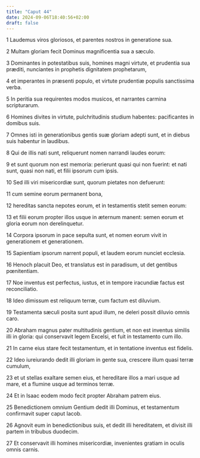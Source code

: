 ```yaml
---
title: "Caput 44"
date: 2024-09-06T18:40:56+02:00
draft: false
---
```




1 Laudemus viros gloriosos, et parentes nostros in generatione sua.

2 Multam gloriam fecit Dominus magnificentia sua a sæculo.

3 Dominantes in potestatibus suis, homines magni virtute, et prudentia sua præditi, nunciantes in prophetis dignitatem prophetarum,

4 et imperantes in præsenti populo, et virtute prudentiæ populis sanctissima verba.

5 In peritia sua requirentes modos musicos, et narrantes carmina scripturarum.

6 Homines divites in virtute, pulchritudinis studium habentes: pacificantes in domibus suis.

7 Omnes isti in generationibus gentis suæ gloriam adepti sunt, et in diebus suis habentur in laudibus.

8 Qui de illis nati sunt, reliquerunt nomen narrandi laudes eorum:

9 et sunt quorum non est memoria: perierunt quasi qui non fuerint: et nati sunt, quasi non nati, et filii ipsorum cum ipsis.

10 Sed illi viri misericordiæ sunt, quorum pietates non defuerunt:

11 cum semine eorum permanent bona,

12 hereditas sancta nepotes eorum, et in testamentis stetit semen eorum:

13 et filii eorum propter illos usque in æternum manent: semen eorum et gloria eorum non derelinquetur.

14 Corpora ipsorum in pace sepulta sunt, et nomen eorum vivit in generationem et generationem.

15 Sapientiam ipsorum narrent populi, et laudem eorum nunciet ecclesia.

16 Henoch placuit Deo, et translatus est in paradisum, ut det gentibus pœnitentiam.

17 Noe inventus est perfectus, iustus, et in tempore iracundiæ factus est reconciliatio.

18 Ideo dimissum est reliquum terræ, cum factum est diluvium.

19 Testamenta sæculi posita sunt apud illum, ne deleri possit diluvio omnis caro.

20 Abraham magnus pater multitudinis gentium, et non est inventus similis illi in gloria: qui conservavit legem Excelsi, et fuit in testamento cum illo.

21 In carne eius stare fecit testamentum, et in tentatione inventus est fidelis.

22 Ideo iureiurando dedit illi gloriam in gente sua, crescere illum quasi terræ cumulum,

23 et ut stellas exaltare semen eius, et hereditare illos a mari usque ad mare, et a flumine usque ad terminos terræ.

24 Et in Isaac eodem modo fecit propter Abraham patrem eius.

25 Benedictionem omnium Gentium dedit illi Dominus, et testamentum confirmavit super caput Iacob.

26 Agnovit eum in benedictionibus suis, et dedit illi hereditatem, et divisit illi partem in tribubus duodecim.

27 Et conservavit illi homines misericordiæ, invenientes gratiam in oculis omnis carnis.

